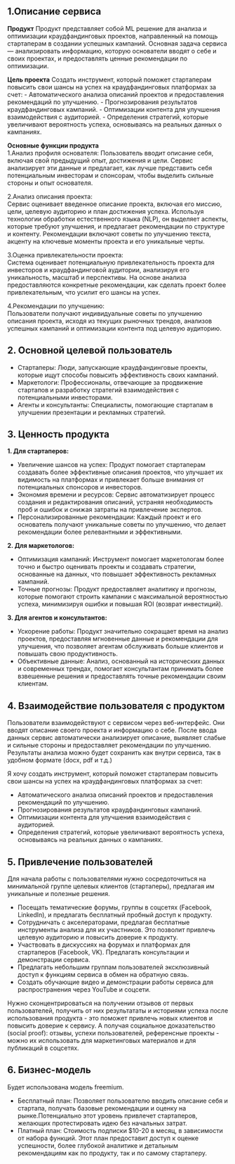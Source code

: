 ## 1.Описание сервиса
**Продукт**
Продукт представляет собой ML решение для анализа и оптимизации краудфандинговых проектов, направленный на помощь стартаперам в создании успешных кампаний. Основная задача сервиса — анализировать информацию, которую основатели вводят о себе и своих проектах, и предоставлять ценные рекомендации по оптимизации.

**Цель проекта**
    Создать инструмент, который поможет стартаперам повысить свои шансы на успех на краудфандинговых платформах за счет:
    - Автоматического анализа описаний проектов и предоставления рекомендаций по улучшению.
    - Прогнозирования результатов краудфандинговых кампаний.
    - Оптимизации контента для улучшения взаимодействия с аудиторией.
    - Определения стратегий, которые увеличивают вероятность успеха, основываясь на реальных данных о кампаниях.

**Основные функции продукта**  
1.Анализ профиля основателя:
Пользователь вводит описание себя, включая свой предыдущий опыт, достижения и цели. Сервис анализирует эти данные и предлагает, как лучше представить себя потенциальным инвесторам и спонсорам, чтобы выделить сильные стороны и опыт основателя.

2.Анализ описания проекта:  
Сервис оценивает введенное описание проекта, включая его миссию, цели, целевую аудиторию и план достижения успеха. Используя технологии обработки естественного языка (NLP), он выделяет аспекты, которые требуют улучшения, и предлагает рекомендации по структуре и контенту.
Рекомендации включают советы по улучшению текста, акценту на ключевые моменты проекта и его уникальные черты.

3.Оценка привлекательности проекта:  
Система оценивает потенциальную привлекательность проекта для инвесторов и краудфандинговой аудитории, анализируя его уникальность, масштаб и перспективы.
На основе анализа предоставляются конкретные рекомендации, как сделать проект более привлекательным, что усилит его шансы на успех.

4.Рекомендации по улучшению:  
Пользователи получают индивидуальные советы по улучшению описания проекта, исходя из текущих рыночных трендов, анализов успешных кампаний и оптимизации контента под целевую аудиторию.

## 2. Основной целевой пользователь

- Стартаперы: Люди, запускающие краудфандинговые проекты, которые ищут способы повысить эффективность своих кампаний.
- Маркетологи: Профессионалы, отвечающие за продвижение стартапов и разработку стратегий взаимодействия с потенциальными инвесторами.
- Агенты и консультанты: Специалисты, помогающие стартапам в улучшении презентации и рекламных стратегий.

## 3. Ценность продукта

**1. Для стартаперов:**  
- Увеличение шансов на успех: Продукт помогает стартаперам создавать более эффективные описания проектов, что улучшает их видимость на платформах и привлекает больше внимания от потенциальных спонсоров и инвесторов.
- Экономия времени и ресурсов: Сервис автоматизирует процесс создания и редактирования описаний, устраняя необходимость проб и ошибок и снижая затраты на привлечение экспертов.
- Персонализированные рекомендации: Каждый проект и его основатель получают уникальные советы по улучшению, что делает рекомендации более релевантными и эффективными.

**2. Для маркетологов:** 
- Оптимизация кампаний: Инструмент помогает маркетологам более точно и быстро оценивать проекты и создавать стратегии, основанные на данных, что повышает эффективность рекламных кампаний.
- Точные прогнозы: Продукт предоставляет аналитику и прогнозы, которые помогают строить кампании с максимальной вероятностью успеха, минимизируя ошибки и повышая ROI (возврат инвестиций).

**3. Для агентов и консультантов:**  
- Ускорение работы: Продукт значительно сокращает время на анализ проектов, предоставляя мгновенные данные и рекомендации для улучшения, что позволяет агентам обслуживать больше клиентов и повышать свою продуктивность.
- Объективные данные: Анализ, основанный на исторических данных и современных трендах, помогает консультантам принимать более взвешенные решения и предоставлять точные рекомендации своим клиентам.

## 4. Взаимодействие пользователя с продуктом

Пользователи взаимодействуют с сервисом через веб-интерфейс. Они вводят описание своего проекта и информацию о себе. После ввода данных сервис автоматически анализирует описание, выявляет слабые и сильные стороны и предоставляет рекомендации по улучшению. Результаты анализа можно будет сохранить как внутри сервиса, так в удобном формате (docx, pdf и т.д.)

Я хочу создать инструмент, который поможет стартаперам повысить свои шансы на успех на краудфандинговых платформах за счет:
- Автоматического анализа описаний проектов и предоставления рекомендаций по улучшению.
- Прогнозирования результатов краудфандинговых кампаний.
- Оптимизации контента для улучшения взаимодействия с аудиторией.
- Определения стратегий, которые увеличивают вероятность успеха, основываясь на реальных данных о кампаниях.

## 5. Привлечение пользователей

Для начала работы с пользователями нужно сосредоточиться на минимальной группе целевых клиентов (стартаперы), предлагая им уникальные и полезные решения.
- Посещать тематические форумы, группы в соцсетях (Facebook, LinkedIn), и предлагать бесплатный пробный доступ к продукту.
- Сотрудничать с акселераторами, предлагая бесплатные инструменты анализа для их участников. Это позволит привлечь целевую аудиторию и повысить доверие к продукту. 
- Участвовать в дискуссиях на форумах и платформах для стартаперов (Facebook, VK). Предлагать консультации и демонстрации сервиса.
- Предлагать небольшим группам пользователей эксклюзивный доступ к функциям сервиса в обмен на обратную связь.
- Создать обучающие видео и демонстрации работы сервиса для распространения через YouTube и соцсети.  

Нужно сконцентрироваться на получении отзывов от первых пользователей, получить от них результататы и историями успеха после использования продукта - это поможет привлечь новых клиентов и повысить доверие к сервису. А получая социальное доказательство (social proof): отзывы, успехи пользователей, референсные проекты - можно их использовать для маркетинговых материалов и для публикаций в соцсетях.

## 6. Бизнес-модель

Будет использована модель freemium.
- Бесплатный план: Позволяет пользователю вводить описание себя и стартапа, получать базовые рекомендации и оценку на рынке.Потенциально этот уровень привлечет стартаперов, желающих протестировать идею без начальных затрат.
- Платный план: Стоимость подписки $10-20 в месяц, в зависимости от набора функций. Этот план предоставит доступ к оценке успешности, более глубокой аналитике и детальным рекомендациям как по продукту, так и по самому стартаперу.